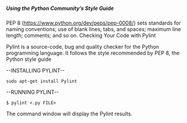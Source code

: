##### Using the Python Community’s Style Guide

PEP 8 (https://www.python.org/dev/peps/pep-0008/) sets standards for naming conventions; use of blank lines, tabs, and spaces; maximum line length; comments; and so on.
Checking Your Code with Pylint

Pylint is a source-code, bug and quality checker for the Python programming language. It follows the style recommended by PEP 8, the Python style guide

--INSTALLING PYLINT--

```sudo apt-get install Pylint```

--RUNNING PYLINT--

```$ pylint <.py FILE> ```  

The command window will display the Pylint results.

